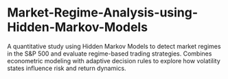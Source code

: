 # Market-Regime-Analysis-using-Hidden-Markov-Models
A quantitative study using Hidden Markov Models to detect market regimes in the S&amp;P 500 and evaluate regime-based trading strategies. Combines econometric modeling with adaptive decision rules to explore how volatility states influence risk and return dynamics.
